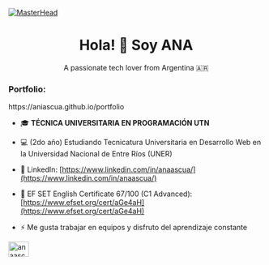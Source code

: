 [![MasterHead](https://i.ibb.co/GxbWhN1/1.png)](https://aniascua.github.io/portfolio/)

<h1 align="center">Hola! 👋 Soy ANA</h1>
<p align="center">A passionate tech lover from Argentina 🇦🇷</p>

<h3 align="left">Portfolio:</h3>
https://aniascua.github.io/portfolio

- 🎓 <b>TÉCNICA UNIVERSITARIA EN PROGRAMACIÓN UTN</b>

- 💻 (2do año) Estudiando Tecnicatura Universitaria en Desarrollo Web en la Universidad Nacional de Entre Ríos (UNER)
  
- 📄 LinkedIn: [https://www.linkedin.com/in/anaascua/](https://www.linkedin.com/in/anaascua/)

- 🍎 EF SET English Certificate 67/100 (C1 Advanced): [https://www.efset.org/cert/aGe4aH](https://www.efset.org/cert/aGe4aH)

- ⚡ Me gusta trabajar en equipos y disfruto del aprendizaje constante 

<p align="left">
<a href="https://linkedin.com/in/anaascua" target="blank"><img align="center" src="https://raw.githubusercontent.com/rahuldkjain/github-profile-readme-generator/master/src/images/icons/Social/linked-in-alt.svg" alt="anaascua" height="30" width="40" /></a>
</p>


<!DOCTYPE html>

  


